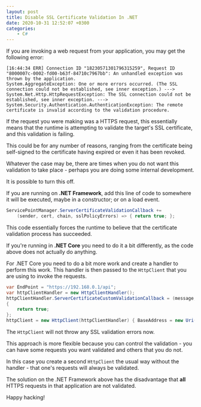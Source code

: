 ```yaml
---
layout: post
title: Disable SSL Certificate Validation In .NET
date: 2020-10-31 12:52:07 +0300
categories:
    - C#
---
```

If you are invoking a web request from your application, you may get the following error:

```plaintext
[16:44:34 ERR] Connection ID "18230571301796315259", Request ID "8000007c-0002-fd00-b63f-84710c7967bb": An unhandled exception was thrown by the application.
System.AggregateException: One or more errors occurred. (The SSL connection could not be established, see inner exception.) ---> System.Net.Http.HttpRequestException: The SSL connection could not be established, see inner exception. ---> System.Security.Authentication.AuthenticationException: The remote certificate is invalid according to the validation procedure.
```

If the request you were making was a HTTPS request, this essentially means that the runtime is attempting to validate the target's SSL certificate, and this validation is failing.

This could be for any number of reasons, ranging from the certificate being self-signed to the certificate having expired or even it has been revoked.

Whatever the case may be, there are times when you do not want this validation to take place - perhaps you are doing some internal development.

It is possible to turn this off.

If you are running on **.NET Framework**, add this line of code to somewhere it will be executed, maybe in a constructor; or on a load event.

```csharp
ServicePointManager.ServerCertificateValidationCallback +=
    (sender, cert, chain, sslPolicyErrors) => { return true; };
```

This code essentially forces the runtime to believe that the certificate validation process has succeeded.

If you're running in **.NET Core** you need to do it a bit differently, as the code above does not actually do anything.

For .NET Core you need to do a bit more work and create a handler to perform this work. This handler is then passed to the `HttpClient` that you are using to invoke the requests.

```csharp
var EndPoint = "https://192.168.0.1/api";
var httpClientHandler = new HttpClientHandler();
httpClientHandler.ServerCertificateCustomValidationCallback = (message, cert, chain, sslPolicyErrors) =>
{
    return true;
};
httpClient = new HttpClient(httpClientHandler) { BaseAddress = new Uri(EndPoint) };
```

The `HttpClient` will not throw any SSL validation errors now.

This approach is more flexible because you can control the validation - you can have some requests you want validated and others that you do not. 

In this case you create a second `HttpClient` the usual way without the handler - that one's requests will always be validated.

The solution on the .NET Framework above has the disadvantage that **all** HTTPS requests in that application are not validated.

Happy hacking!